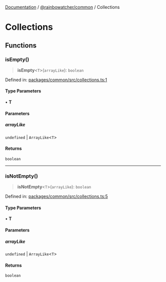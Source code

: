 [Documentation](../../README.md) / [@rainbowatcher/common](../README.md) / Collections

# Collections

## Functions

### isEmpty()

> **isEmpty**\<`T`\>(`arrayLike`): `boolean`

Defined in: [packages/common/src/collections.ts:1](https://github.com/rainbowatcher/js-utils/blob/68384686cd8847044b7e3911b28a2c08c926d445/packages/common/src/collections.ts#L1)

#### Type Parameters

• **T**

#### Parameters

##### arrayLike

`undefined` | `ArrayLike`\<`T`\>

#### Returns

`boolean`

---

### isNotEmpty()

> **isNotEmpty**\<`T`\>(`arrayLike`): `boolean`

Defined in: [packages/common/src/collections.ts:5](https://github.com/rainbowatcher/js-utils/blob/68384686cd8847044b7e3911b28a2c08c926d445/packages/common/src/collections.ts#L5)

#### Type Parameters

• **T**

#### Parameters

##### arrayLike

`undefined` | `ArrayLike`\<`T`\>

#### Returns

`boolean`
